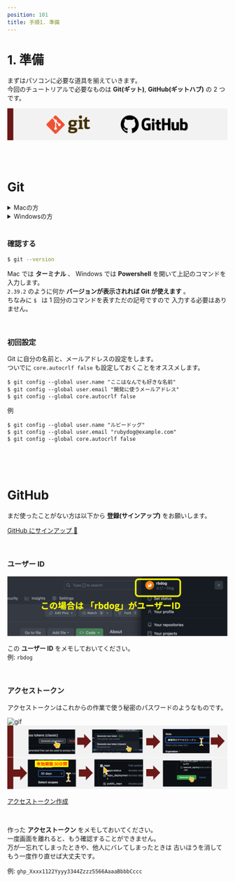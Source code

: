 ```yaml
---
position: 101
title: 手順1. 準備
---
```


# 1. 準備

まずはパソコンに必要な道具を揃えていきます。  
今回のチュートリアルで必要なものは **Git(ギット)**, **GitHub(ギットハブ)** の 2 つです。

![image](/tutorial/git-github.png)

<br />

<br />

# Git

<details>
  <summary>Macの方</summary>
    <div>
      Macでは最初からGitが用意されているので準備は不要です。<br /> 
      ただし、まれに他のソフトの影響でエラーになることがあります。 エラー内容 xcrun: error: invalid active developer <br /> 
      このエラーが出たときは以下のコマンドで解決してください。 <br />
      xcode-select --install <br />
      質問に同意したあと、完了までしばらく時間がかかりますのでお待ちください。
    </div>
</details>

<details>
  <summary>Windowsの方</summary>
    <div>
      事前に準備をお願いします
      <img
        src={require('/tutorial/git-install-win.png').default}
        alt="Example banner"
      />
      <a href="https://gitforwindows.org/" class='linkbutton'>Windows版Gitをインストール</a>
    </div>
</details>

<br />

### 確認する

```ターミナル.sh
$ git --version
```

Mac では **ターミナル** 、 Windows では **Powershell** を開いて上記のコマンドを入力します。  
`2.39.2` のように何か **バージョンが表示されれば Git が使えます** 。  
ちなみに `$ ` は 1 回分のコマンドを表すただの記号ですので 入力する必要はありません。

<br />

### 初回設定

Git に自分の名前と、メールアドレスの設定をします。  
ついでに `core.autocrlf false` も設定しておくことをオススメします。

```
$ git config --global user.name "ここはなんでも好きな名前"
$ git config --global user.email "開発に使うメールアドレス"
$ git config --global core.autocrlf false
```

例

```
$ git config --global user.name "ルビードッグ"
$ git config --global user.email "rubydog@example.com"
$ git config --global core.autocrlf false
```

<br />

<br />

<br />

# GitHub

まだ使ったことがない方は以下から **登録(サインアップ)** をお願いします。

<a href="https://github.co.jp/" class='linkbutton'>GitHub にサインアップ 🐙</a>

<br />

### ユーザー ID

![image](/tutorial/github_id.png)

この **ユーザー ID** をメモしておいてください。  
例: `rbdog`

<br />

### アクセストークン

アクセストークンはこれからの作業で使う秘密のパスワードのようなものです。

![gif](/tutorial/access-token.gif)  
![gif](/tutorial/access-token-digest.png)

<a href="https://github.com/settings/tokens" class='linkbutton'>アクセストークン作成</a>

<br />

作った **アクセストークン** をメモしておいてください。  
一度画面を離れると、もう確認することができません。  
万が一忘れてしまったときや、他人にバレてしまったときは 古いほうを消してもう一度作り直せば大丈夫です。

例: `ghp_Xxxx1122Yyyy3344Zzzz5566AaaaBbbbCccc`
